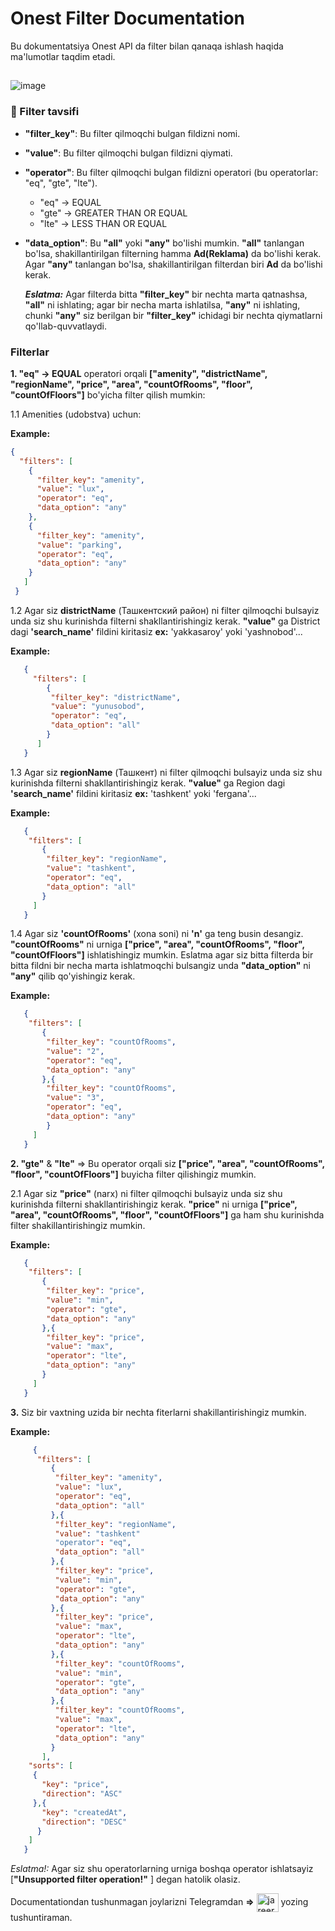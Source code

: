 # Onest Filter Documentation

 Bu dokumentatsiya Onest API da filter bilan qanaqa ishlash haqida ma'lumotlar taqdim etadi.
<h2></h2> 

![image](https://github.com/jareer111/Onest_doc/assets/113532802/990dfa62-d4c1-49e8-81d2-6defd3977c06)


<h3>💬 Filter tavsifi</h3>

- **"filter_key"**: Bu filter qilmoqchi bulgan fildizni nomi.
- **"value"**: Bu filter qilmoqchi bulgan fildizni qiymati.
- **"operator"**: Bu filter qilmoqchi bulgan fildizni operatori (bu operatorlar: "eq", "gte", "lte").
  - "eq" -> EQUAL
  - "gte" -> GREATER THAN OR EQUAL
  - "lte" -> LESS THAN OR EQUAL
- **"data_option"**: Bu **"all"** yoki **"any"** bo'lishi mumkin. **"all"** tanlangan bo'lsa, shakillantirilgan filterning hamma **Ad(Reklama)** da bo'lishi kerak.
    Agar **"any"** tanlangan bo'lsa, shakillantirilgan filterdan biri **Ad** da bo'lishi kerak.

   **_Eslatma:_** Agar filterda bitta **"filter_key"** bir nechta marta qatnashsa, **"all"** ni ishlating; agar bir necha marta ishlatilsa, **"any"** ni ishlating, chunki **"any"** siz berilgan bir **"filter_key"** ichidagi bir nechta qiymatlarni qo'llab-quvvatlaydi.

### Filterlar


**1. "eq" -> EQUAL** operatori orqali **["amenity", "districtName", "regionName", "price", "area", "countOfRooms", "floor", "countOfFloors"]** bo'yicha filter qilish mumkin:

1.1 Amenities (udobstva) uchun:

   **Example:**
```json
{
  "filters": [
    {
      "filter_key": "amenity",
      "value": "lux",
      "operator": "eq",
      "data_option": "any"
    },
    {
      "filter_key": "amenity",
      "value": "parking",
      "operator": "eq",
      "data_option": "any"
    }
   ]
 }
```
  1.2 Agar siz **districtName** (Ташкентский район) ni filter qilmoqchi bulsayiz unda  siz shu kurinishda filterni shakllantirishingiz kerak.
   **"value"** ga District dagi **'search_name'** fildini kiritasiz **ex:** 'yakkasaroy' yoki 'yashnobod'...

   **Example:**
```json
   {
     "filters": [
        {
         "filter_key": "districtName",
         "value": "yunusobod",
         "operator": "eq",
         "data_option": "all"
        }
      ]
   }

```

  1.3 Agar siz **regionName** (Ташкент) ni filter qilmoqchi bulsayiz unda  siz shu kurinishda filterni shakllantirishingiz kerak.
   **"value"** ga Region dagi **'search_name'** fildini kiritasiz **ex:** 'tashkent' yoki 'fergana'...

   **Example:**
```json
   {
    "filters": [
       {
        "filter_key": "regionName",
        "value": "tashkent",
        "operator": "eq",
        "data_option": "all"
       }
     ]
   }
   ```

 1.4 Agar siz **'countOfRooms'** (xona soni) ni **'n'** ga teng busin desangiz. **"countOfRooms"** ni urniga **["price", "area", "countOfRooms", "floor", "countOfFloors"]** ishlatishingiz mumkin.
     Eslatma agar siz bitta filterda bir bitta fildni bir necha marta ishlatmoqchi bulsangiz unda **"data_option"** ni **"any"** qilib qo'yishingiz kerak.

   **Example:**
```json
   {
    "filters": [
       {
        "filter_key": "countOfRooms",
        "value": "2",
        "operator": "eq",
        "data_option": "any"
       },{
        "filter_key": "countOfRooms",
        "value": "3",
        "operator": "eq",
        "data_option": "any"
        }
     ]
   }
   ```

**2. "gte"** & **"lte"** => Bu operator orqali siz **["price", "area", "countOfRooms", "floor", "countOfFloors"]** buyicha filter qilishingiz mumkin.

 2.1 Agar siz **"price"** (narx) ni filter qilmoqchi bulsayiz unda  siz shu kurinishda filterni shakllantirishingiz kerak.
     **"price"** ni urniga  **["price", "area", "countOfRooms", "floor", "countOfFloors"]** ga ham shu kurinishda filter shakillantirishingiz mumkin.

   **Example:**
```json
   {
    "filters": [
       {
        "filter_key": "price",
        "value": "min",
        "operator": "gte",
        "data_option": "any"
       },{
        "filter_key": "price",
        "value": "max",
        "operator": "lte",
        "data_option": "any"
       }
     ]
   }
   ```

**3.** Siz bir vaxtning uzida bir nechta fiterlarni shakillantirishingiz mumkin.

   **Example:**
   
   ```json
        {
         "filters": [
            {
             "filter_key": "amenity",
             "value": "lux",
             "operator": "eq",
             "data_option": "all"
            },{
             "filter_key": "regionName",
             "value": "tashkent"
             "operator": "eq",
             "data_option": "all"
            },{
             "filter_key": "price",
             "value": "min",
             "operator": "gte",
             "data_option": "any"
            },{
             "filter_key": "price",
             "value": "max",
             "operator": "lte",
             "data_option": "any"
            },{
             "filter_key": "countOfRooms",
             "value": "min",
             "operator": "gte",
             "data_option": "any"
            },{
             "filter_key": "countOfRooms",
             "value": "max",
             "operator": "lte",
             "data_option": "any"
            }
          ],
       "sorts": [
        {
          "key": "price",
          "direction": "ASC"
        },{
          "key": "createdAt",
          "direction": "DESC"
         }
       ]
      }
```

_Eslatma!:_ Agar siz shu operatorlarning urniga  boshqa operator ishlatsayiz  [**"Unsupported filter operation!"** ] degan hatolik olasiz. 

 Documentationdan tushunmagan joylarizni Telegramdan **=>**   <a href="https://t.me/jareer111" target="blank"><img align="center" src="https://cdn-icons-png.flaticon.com/128/2111/2111646.png" alt="jareer111" height="30" width="35" /></a> yozing tushuntiraman. </p> 
